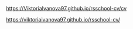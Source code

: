 https://ViktoriaIvanova97.github.io/rsschool-cv/cv

https://viktoriaivanova97.github.io/rsschool-cv/